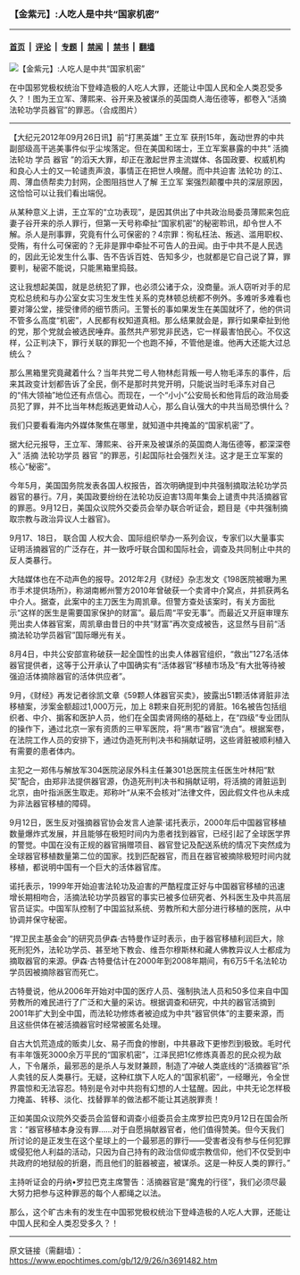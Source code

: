 ### 【金紫元】:人吃人是中共“国家机密”

---

#### [首页](../../../..?n3691482) &nbsp;|&nbsp; [评论](../../../../../epoch-comment?n3691482) &nbsp;|&nbsp; [专题](../../../../../epoch-special?n3691482) &nbsp;|&nbsp; [禁闻](../../../../../epoch-news?n3691482) &nbsp;|&nbsp; [禁书](../../../../../books?n3691482) &nbsp;|&nbsp; [翻墙](https://github.com/gfw-breaker/nogfw/blob/master/README.md?n3691482)


<div><img alt="【金紫元】:人吃人是中共“国家机密”" class="attachment-djy_600_400 size-djy_600_400 wp-post-image" src="https://i.epochtimes.com/assets/uploads/2012/09/1209252029091497-436x400.jpg"/>
<div class="caption">
 <p>
  在中国邪党极权统治下登峰造极的人吃人大罪，还能让中国人民和全人类忍受多久？！图为王立军、薄熙来、谷开来及被谋杀的英国商人海伍德等，都卷入“活摘法轮功学员器官”的罪恶。（合成图片）
 </p>
</div></div><hr/><div class="post_content" id="artbody" itemprop="articleBody">
 <!-- article content begin -->
 <p>
  【大纪元2012年09月26日讯】前“打黑英雄”
  <ok href="https://www.epochtimes.com/gb/tag/%E7%8E%8B%E7%AB%8B%E5%86%9B.html">
   王立军
  </ok>
  获刑15年，轰动世界的中共副部级高干逃美事件似乎尘埃落定。但在美国和瑞士，王立军案暴露的中共“
  <ok href="https://www.epochtimes.com/gb/tag/%E6%B4%BB%E6%91%98.html">
   活摘
  </ok>
  <ok href="https://www.epochtimes.com/gb/tag/%E6%B3%95%E8%BD%AE%E5%8A%9F.html">
   法轮功
  </ok>
  学员
  <ok href="https://www.epochtimes.com/gb/tag/%E5%99%A8%E5%AE%98.html">
   器官
  </ok>
  ”的滔天大罪，却正在激起世界主流媒体、各国政要、权威机构和良心人士的又一轮谴责声浪，事情正在把世人唤醒。而中共迫害
  <ok href="https://www.epochtimes.com/gb/tag/%E6%B3%95%E8%BD%AE%E5%8A%9F.html">
   法轮功
  </ok>
  的江、周、薄血债帮卖力封网，企图阻挡世人了解
  <ok href="https://www.epochtimes.com/gb/tag/%E7%8E%8B%E7%AB%8B%E5%86%9B.html">
   王立军
  </ok>
  案强烈颠覆中共的深层原因，这恰恰可以让我们看出端倪。
 </p>
 <p>
  从某种意义上讲，王立军的“立功表现”，是因其供出了中共政治局委员薄熙来包庇妻子谷开来的杀人罪行，但第一天号称牵扯“国家机密”的秘密聆讯，却令世人不解。杀人是刑事罪，究竟有什么可保密的？4宗罪：徇私枉法、叛逃、滥用职权、受贿，有什么可保密的？无非是罪中牵扯不可告人的丑闻。由于中共不是人民选的，因此无论发生什么事、告不告诉百姓、告知多少，也就都是它自己说了算，罪要判，秘密不能说，只能黑箱里捣鼓。
 </p>
 <p>
  这让我想起美国，就是总统犯了罪，也必须公诸于众，没商量。派人窃听对手的尼克松总统和与办公室女实习生发生性关系的克林顿总统都不例外。多难听多难看也要对簿公堂，接受律师的细节质问。王警长的事如果发生在美国就坏了，他的供词不管多么高度“机密”，人民都有权知道真相。那么结果就会是，罪行如果牵扯到他的党，那个党就会被选民唾弃。虽然共产邪党非民选，它一样最害怕民心。不仅这样，公正判决下，罪行关联的罪犯一个也跑不掉，不管他是谁。他再大还能大过总统么？
 </p>
 <p>
  那么黑箱里究竟藏着什么？当年共党二号人物林彪背叛一号人物毛泽东的事件，后来其政变计划都告诉了全民，倒不是那时共党开明，只能说当时毛泽东对自己的“伟大领袖”地位还有点信心。而现在，一个“小小”公安局长和他背后的政治局委员犯了罪，并不比当年林彪叛逃更耸动人心，那么自认强大的中共当局恐惧什么？
 </p>
 <p>
  我们只要看看海内外媒体聚焦在哪里，就知道中共掩盖的“国家机密”了。
 </p>
 <p>
  据大纪元报导，王立军、薄熙来、谷开来及被谋杀的英国商人海伍德等，都深深卷入“
  <ok href="https://www.epochtimes.com/gb/tag/%E6%B4%BB%E6%91%98.html">
   活摘
  </ok>
  法轮功学员
  <ok href="https://www.epochtimes.com/gb/tag/%E5%99%A8%E5%AE%98.html">
   器官
  </ok>
  ”的罪恶，引起国际社会强烈关注。这才是王立军案的核心“秘密”。
 </p>
 <p>
  今年5月，美国国务院发表各国人权报告，首次明确提到中共强制摘取法轮功学员器官的暴行。7月，美国政要纷纷在法轮功反迫害13周年集会上谴责中共活摘器官的罪恶。9月12日，美国众议院外交委员会举办联合听证会，题目是《中共强制摘取宗教与政治异议人士器官》。
 </p>
 <p>
  9月17、18日，
  <ok href="https://www.epochtimes.com/gb/tag/%E8%81%94%E5%90%88%E5%9B%BD.html">
   联合国
  </ok>
  人权大会、国际组织举办一系列会议，专家们以大量事实证明活摘器官的广泛存在，并一致呼吁联合国和国际社会，调查及共同制止中共的反人类暴行。
 </p>
 <p>
  大陆媒体也在不动声色的报导。2012年2月《财经》杂志发文《198医院被曝为黑市手术提供场所》，称湖南郴州警方2010年曾破获一个卖肾中介窝点，并抓获两名中介人。据查，此案中的主刀医生为周凯章。但警方查处该案时，有关方面批示“这样的医生是需要国家保护的财富”。最后周“平安无事”。而最近又开庭审理东莞出卖人体器官案，周凯章由昔日的中共“财富”再次变成被告，这显然与目前“活摘法轮功学员器官”国际曝光有关。
 </p>
 <p>
  8月4日，中共公安部宣称破获一起全国性的出卖人体器官组织，“救出”127名活体器官提供者，这等于公开承认了中国确实有“活体器官”移植市场及“有大批等待被强迫活体摘除器官的活体供应者”。
 </p>
 <p>
  9月，《财经》再发记者徐凯文章《59颗人体器官买卖》，披露出51颗活体肾脏非法移植案，涉案金额超过1,000万元，加上 8颗来自死刑犯的肾脏。16名被告包括组织者、中介、掮客和医护人员，他们在全国卖肾网络的基础上，在“四级”专业团队的操作下，通过北京一家有资质的三甲军医院，将“黑市”器官“洗白”。根据案卷，在法院工作人员的安排下，通过伪造死刑判决书和捐献证明，这些肾脏被顺利植入有需要的患者体内。
 </p>
 <p>
  主犯之一郑伟与解放军304医院泌尿外科主任兼301总医院主任医生叶林阳“默契”配合，由郑非法提供器官源，伪造死刑判决书和捐献证明，将活摘的肾脏运到北京，由叶指派医生取走。郑称叶“从来不会核对”法律文件，因此假文件也从未成为非法器官移植的障碍。
 </p>
 <p>
  9月12日，医生反对强摘器官协会发言人迪蒙‧诺托表示，2000年后中国器官移植数量爆炸式发展，并且能够在极短时间内为患者找到器官，已经引起了全球医学界的警觉。中国在没有正规的器官捐赠项目、器官登记及配送系统的情况下突然成为全球器官移植数量第二位的国家。找到匹配器官，而且在器官被摘除极短时间内就移植，都说明中国有一个巨大的活体器官库。
 </p>
 <p>
  诺托表示，1999年开始迫害法轮功及迫害的严酷程度正好与中国器官移植的迅速增长期相吻合，活摘法轮功学员器官的事实已被多位研究者、外科医生及中共高层官员证实。中国军队控制了中国监狱系统、劳教所和大部分进行移植的医院，从中协调并保守秘密。
 </p>
 <p>
  “捍卫民主基金会”的研究员伊森‧古特曼作证时表示，由于器官移植利润巨大，除死刑犯外，法轮功学员、甚至地下教会、维吾尔穆斯林和藏人佛教异议人士都成为摘取器官的来源。伊森‧古特曼估计在2000年到2008年期间，有6万5千名法轮功学员因被摘除器官而死亡。
 </p>
 <p>
  古特曼说，他从2006年开始对中国的医疗人员、强制执法人员和50多位来自中国劳教所的难民进行了广泛和大量的采访。根据调查和研究，中共的器官活摘到2001年扩大到全中国，而法轮功修炼者被迫成为中共“器官供体”的主要来源，而且这些供体在被活摘器官时经常被匿名处理。
 </p>
 <p>
  自古大饥荒造成的贩卖儿女、易子而食的惨剧，中共暴政下更惨烈到极致。毛时代有丰年饿死3000余万平民的“国家机密”，江泽民把1亿修炼真善忍的民众视为敌人，下令屠杀，最邪恶的是杀人与发财兼顾，制造了冲破人类底线的“活摘器官”杀人卖钱的反人类暴行。无疑，这种红旗下人吃人的“国家机密”，一经曝光，令全世界震惊和无法容忍。特别是令对中共抱有幻想的人士猛醒。因此，中共无论怎样极力掩盖、转移、淡化、找替罪羊的做法都不能让其逃脱罪责！
 </p>
 <p>
  正如美国众议院外交委员会监督和调查小组委员会主席罗拉巴克9月12日在国会所言：“器官移植本身没有罪……对于自愿捐献器官者，他们值得赞美。但今天我们所讨论的是正发生在这个星球上的一个最邪恶的罪行——受害者没有参与任何犯罪或侵犯他人利益的活动，只因为自己持有的政治信仰或宗教信仰，他们不仅受到中共政府的地狱般的折磨，而且他们的脏器被盗，被谋杀。这是一种反人类的罪行。”
 </p>
 <p>
  主持听证会的丹纳•罗拉巴克主席警告：活摘器官是“魔鬼的行径”，我们必须尽最大努力把参与这种罪恶的每个人都绳之以法。
 </p>
 <p>
  那么，这个旷古未有的发生在中国邪党极权统治下登峰造极的人吃人大罪，还能让中国人民和全人类忍受多久？！
 </p>
 <!-- article content end -->
 <div id="below_article_ad">
 </div>
</div>


---

原文链接（需翻墙）：https://www.epochtimes.com/gb/12/9/26/n3691482.htm